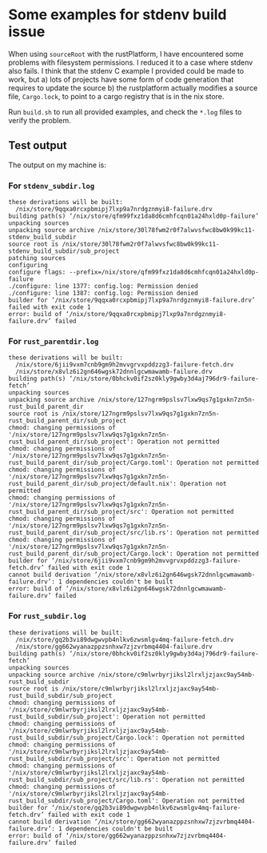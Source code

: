 # Some examples for stdenv build issue

When using `sourceRoot` with the rustPlatform, I have encountered some problems with filesystem permissions.
I reduced it to a case where stdenv also fails.
I think that the stdenv C example I provided could be made to work, but 
a) lots of projects have some form of code generation that requires to update the source
b) the rustplatform actually modifies a source file, `Cargo.lock`, to point to
   a cargo registry that is in the nix store.

Run `build.sh` to run all provided examples, and check the `*.log` files to verify the problem.

## Test output
The output on my machine is:

### For `stdenv_subdir.log`
```
these derivations will be built:
  /nix/store/9qqxa0rcxpbmipj7lxp9a7nrdgznmyi8-failure.drv
building path(s) ‘/nix/store/qfm99fxz1da8d6cmhfcqn01a24hxld0p-failure’
unpacking sources
unpacking source archive /nix/store/30l78fwm2r0f7alwvsfwc8bw0k99kc11-stdenv_build_subdir
source root is /nix/store/30l78fwm2r0f7alwvsfwc8bw0k99kc11-stdenv_build_subdir/sub_project
patching sources
configuring
configure flags: --prefix=/nix/store/qfm99fxz1da8d6cmhfcqn01a24hxld0p-failure  
./configure: line 1377: config.log: Permission denied
./configure: line 1387: config.log: Permission denied
builder for ‘/nix/store/9qqxa0rcxpbmipj7lxp9a7nrdgznmyi8-failure.drv’ failed with exit code 1
error: build of ‘/nix/store/9qqxa0rcxpbmipj7lxp9a7nrdgznmyi8-failure.drv’ failed
```

### For `rust_parentdir.log`
```
these derivations will be built:
  /nix/store/6jii9vxm7cnb9gm9h2mvvgrvxpddzzg3-failure-fetch.drv
  /nix/store/x8vlz6i2gn646wgsk72dnnlgcwmawamb-failure.drv
building path(s) ‘/nix/store/0bhckv0if2sz0kly9gwby3d4aj796dr9-failure-fetch’
unpacking sources
unpacking source archive /nix/store/127ngrm9pslsv7lxw9qs7g1gxkn7zn5n-rust_build_parent_dir
source root is /nix/store/127ngrm9pslsv7lxw9qs7g1gxkn7zn5n-rust_build_parent_dir/sub_project
chmod: changing permissions of '/nix/store/127ngrm9pslsv7lxw9qs7g1gxkn7zn5n-rust_build_parent_dir/sub_project': Operation not permitted
chmod: changing permissions of '/nix/store/127ngrm9pslsv7lxw9qs7g1gxkn7zn5n-rust_build_parent_dir/sub_project/Cargo.toml': Operation not permitted
chmod: changing permissions of '/nix/store/127ngrm9pslsv7lxw9qs7g1gxkn7zn5n-rust_build_parent_dir/sub_project/default.nix': Operation not permitted
chmod: changing permissions of '/nix/store/127ngrm9pslsv7lxw9qs7g1gxkn7zn5n-rust_build_parent_dir/sub_project/src': Operation not permitted
chmod: changing permissions of '/nix/store/127ngrm9pslsv7lxw9qs7g1gxkn7zn5n-rust_build_parent_dir/sub_project/src/lib.rs': Operation not permitted
chmod: changing permissions of '/nix/store/127ngrm9pslsv7lxw9qs7g1gxkn7zn5n-rust_build_parent_dir/sub_project/Cargo.lock': Operation not permitted
builder for ‘/nix/store/6jii9vxm7cnb9gm9h2mvvgrvxpddzzg3-failure-fetch.drv’ failed with exit code 1
cannot build derivation ‘/nix/store/x8vlz6i2gn646wgsk72dnnlgcwmawamb-failure.drv’: 1 dependencies couldn't be built
error: build of ‘/nix/store/x8vlz6i2gn646wgsk72dnnlgcwmawamb-failure.drv’ failed
```

### For `rust_subdir.log`
```
these derivations will be built:
  /nix/store/gq2b3vi89dwgwvpb4nlkv6zwsmlgv4mq-failure-fetch.drv
  /nix/store/gg662wyanazppzsnhxw7zjzvrbmq4404-failure.drv
building path(s) ‘/nix/store/0bhckv0if2sz0kly9gwby3d4aj796dr9-failure-fetch’
unpacking sources
unpacking source archive /nix/store/c9mlwrbyrjiksl2lrxljzjaxc9ay54mb-rust_build_subdir
source root is /nix/store/c9mlwrbyrjiksl2lrxljzjaxc9ay54mb-rust_build_subdir/sub_project
chmod: changing permissions of '/nix/store/c9mlwrbyrjiksl2lrxljzjaxc9ay54mb-rust_build_subdir/sub_project': Operation not permitted
chmod: changing permissions of '/nix/store/c9mlwrbyrjiksl2lrxljzjaxc9ay54mb-rust_build_subdir/sub_project/Cargo.lock': Operation not permitted
chmod: changing permissions of '/nix/store/c9mlwrbyrjiksl2lrxljzjaxc9ay54mb-rust_build_subdir/sub_project/src': Operation not permitted
chmod: changing permissions of '/nix/store/c9mlwrbyrjiksl2lrxljzjaxc9ay54mb-rust_build_subdir/sub_project/src/lib.rs': Operation not permitted
chmod: changing permissions of '/nix/store/c9mlwrbyrjiksl2lrxljzjaxc9ay54mb-rust_build_subdir/sub_project/Cargo.toml': Operation not permitted
builder for ‘/nix/store/gq2b3vi89dwgwvpb4nlkv6zwsmlgv4mq-failure-fetch.drv’ failed with exit code 1
cannot build derivation ‘/nix/store/gg662wyanazppzsnhxw7zjzvrbmq4404-failure.drv’: 1 dependencies couldn't be built
error: build of ‘/nix/store/gg662wyanazppzsnhxw7zjzvrbmq4404-failure.drv’ failed
```
